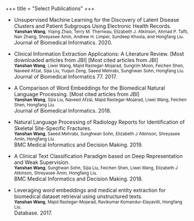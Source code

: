 +++
title = "Select Publications"
+++

- Unsupervised Machine Learning for the Discovery of Latent Disease Clusters and Patient Subgroups
  Using Electronic Health Records.  
  <small>**Yanshan Wang**, Yiqing Zhao, Terry M. Therneau, Elizabeth J. Atkinson, Ahmad P. Tafti,
  Nan Zhang, Shreyasee Amin, Andrew H. Limper, Sundeep Khosla, and Hongfang Liu.</small>  
  Journal of Biomedical Informatics. 2020.

- Clinical Information Extraction Applications: A Literature Review.
  [Most downloaded articles from JBI] [Most cited articles from JBI]  
  <small>**Yanshan Wang**, Liwei Wang, Majid Rastegar-Mojarad, Sungrim Moon, Feichen Shen, Naveed
  Afzal, Sijia Liu, Yuqun Zeng, Saeed Mehrabi, Sunghwan Sohn, Hongfang Liu.</small>  
  Journal of Biomedical Informatics 77. 2017.

- A Comparison of Word Embeddings for the Biomedical Natural Language Processing.
  [Most cited articles from JBI]  
  <small>**Yanshan Wang**, Sijia Liu, Naveed Afzal, Majid Rastegar-Mojarad, Liwei Wang, Feichen
  Shen, Hongfang Liu.</small>  
  Journal of Biomedical Informatics. 2018.

- Natural Language Processing of Radiology Reports for Identification of Skeletal Site-Specific
  Fractures.  
  <small>**Yanshan Wang**, Saeed Mehrabi, Sunghwan Sohn, Elizabeth J Atkinson, Shreyasee Amin,
  Hongfang Liu.</small>  
  BMC Medical Informatics and Decision Making. 2019.

- A Clinical Text Classification Paradigm based on Deep Representation and Weak
  Supervision.  
  <small>**Yanshan Wang**, Sunghwan Sohn, Sijia Liu, Feichen Shen, Liwei Wang, Elizabeth J Atkinson,
  Shreyasee Amin, Hongfang Liu.</small>  
  BMC Medical Informatics and Decision Making. 2018.

- Leveraging word embeddings and medical entity extraction for biomedical dataset retrieval using
  unstructured texts.  
  <small>**Yanshan Wang**, Majid Rastegar-Mojarad, Ravikumar Komandur-Elayavilli, Hongfang
  Liu.</small>  
  Database. 2017.
